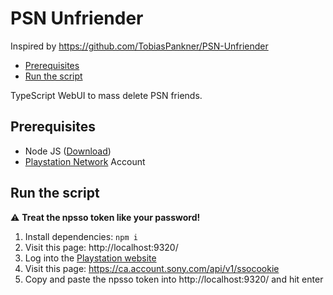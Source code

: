 # PSN Unfriender
Inspired by https://github.com/TobiasPankner/PSN-Unfriender

- [Prerequisites](#prerequisites)
- [Run the script](#run-the-script)

TypeScript WebUI to mass delete PSN friends.

## Prerequisites
  
 - Node JS ([Download](https://nodejs.org/en/download)) 
 - [Playstation Network](https://www.playstation.com/) Account
 
## Run the script

 :warning: **Treat the npsso token like your password!**
 
 1. Install dependencies: `npm i`
 2. Visit this page: http://localhost:9320/
 3. Log into the [Playstation website](https://www.playstation.com/)
 4. Visit this page: https://ca.account.sony.com/api/v1/ssocookie
 5. Copy and paste the npsso token into http://localhost:9320/ and hit enter
